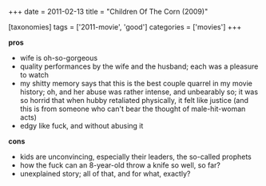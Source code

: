 +++
date = 2011-02-13
title = "Children Of The Corn (2009)"

[taxonomies]
tags = ['2011-movie', 'good']
categories = ['movies']
+++

**pros**

-   wife is oh-so-gorgeous
-   quality performances by the wife and the husband; each was a
    pleasure to watch
-   my shitty memory says that this is the best couple quarrel in my
    movie history; oh, and her abuse was rather intense, and unbearably
    so; it was so horrid that when hubby retaliated physically, it felt
    like justice (and this is from someone who can\'t bear the thought
    of male-hit-woman acts)
-   edgy like fuck, and without abusing it

**cons**

-   kids are unconvincing, especially their leaders, the so-called
    prophets
-   how the fuck can an 8-year-old throw a knife so well, so far?
-   unexplained story; all of that, and for what, exactly?
